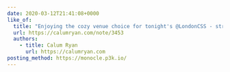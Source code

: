 ```yaml
---
date: 2020-03-12T21:41:08+0000
like_of:
  title: "Enjoying the cozy venue choice for tonight's @LondonCSS - streaming loud and clear 📺👌🏻"
  url: https://calumryan.com/note/3453
  authors:
    - title: Calum Ryan
      url: https://calumryan.com
posting_method: https://monocle.p3k.io/
---
```

